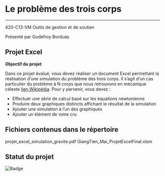 # Le problème des trois corps

___

420-C13-VM Outils de gestion et de soutien

Présenté par Godefroy Borduas

## Projet Excel

**Objectif du projet**

Dans ce projet évalué, vous devez réaliser un document Excel permettant la réalisation d’une 
simulation du problème des trois corps. Il s’agit d’un cas particulier du problème à N corps que 
nous retrouvons en mécanique céleste [lien Wikipédia](https://fr.wikipedia.org/wiki/M%C3%A9canique_c%C3%A9leste#:~:text=La%20m%C3%A9canique%20c%C3%A9leste%20d%C3%A9crit%20le,de%20th%C3%A9ories%20physiques%20et%20math%C3%A9matiques.). Pour y parvenir, vous devez : 
- Effectuer une série de calcul basé sur les équations newtonienne 
- Produire deux graphiques distincts affichant le résultat de la simulation 
- Ajouter une simulation à l’un des graphiques 
- Ajouter un élément de votre cru


## Fichiers contenus dans le répertoire
projet_excel_simulation_gravite.pdf
GiangTien_Mai_ProjetExcelFinal.xlsm

## Statut du projet
![Badge](https://img.shields.io/badge/Projet%20Excel-Termin%C3%A9-brightgreen)
